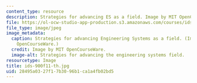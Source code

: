 ```yaml
---
content_type: resource
description: Strategies for advancing ES as a field. Image by MIT OpenCourseWare.
file: https://ol-ocw-studio-app-production.s3.amazonaws.com/courses/ids-900-doctoral-seminar-in-engineering-systems-fall-2011/28495a0327f17b3096b1ca1a4fb02bd5_ids-900f11-th.jpg
file_type: image/jpeg
image_metadata:
  caption: Strategies for advancing Engineering Systems as a field. (Image by MIT
    OpenCourseWare.)
  credit: Image by MIT OpenCourseWare.
  image-alt: Strategies for advancing the engineering systems field.
resourcetype: Image
title: ids-900f11-th.jpg
uid: 28495a03-27f1-7b30-96b1-ca1a4fb02bd5
---
```

